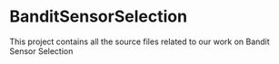 # BanditSensorSelection
This project contains all the source files related to our work on Bandit Sensor Selection
